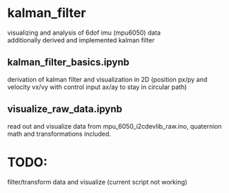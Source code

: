 # kalman_filter
visualizing and analysis of 6dof imu (mpu6050) data \
additionally derived and implemented kalman filter 

## kalman_filter_basics.ipynb
derivation of kalman filter and visualization in 2D (position px/py and velocity vx/vy with control input ax/ay to stay in circular path)

## visualize_raw_data.ipynb
read out and visualize data from mpu_6050_i2cdevlib_raw.ino, quaternion math and transformations included.

# TODO:
filter/transform data and visualize (current script not working)
